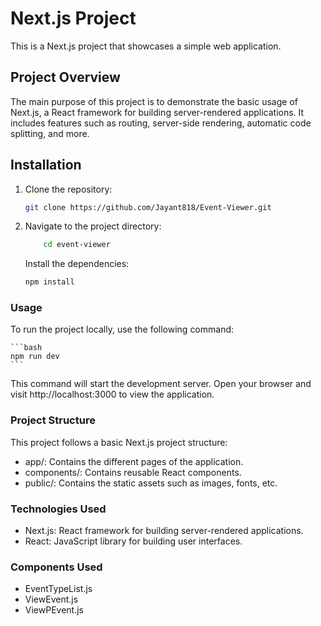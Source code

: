 # Next.js Project

This is a Next.js project that showcases a simple web application.

## Project Overview

The main purpose of this project is to demonstrate the basic usage of Next.js, a React framework for building server-rendered applications. It includes features such as routing, server-side rendering, automatic code splitting, and more.

## Installation

1. Clone the repository:

   ```bash
   git clone https://github.com/Jayant818/Event-Viewer.git
   ```

2. Navigate to the project directory:

   ```bash
       cd event-viewer
   ```

   Install the dependencies:

   ```bash
   npm install
   ```

### Usage

To run the project locally, use the following command:

    ```bash
    npm run dev
    ```

This command will start the development server. Open your browser and visit http://localhost:3000 to view the application.

### Project Structure

This project follows a basic Next.js project structure:

- app/: Contains the different pages of the application.
- components/: Contains reusable React components.
- public/: Contains the static assets such as images, fonts, etc.

### Technologies Used

- Next.js: React framework for building server-rendered applications.
- React: JavaScript library for building user interfaces.

### Components Used

- EventTypeList.js
- ViewEvent.js
- ViewPEvent.js
